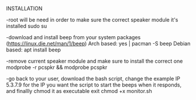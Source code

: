 INSTALLATION

-root will be need in order to make sure the correct speaker module it's installed
sudo su

-download and install beep from your system packages (https://linux.die.net/man/1/beep)
Arch based: yes | pacman -S beep
Debian based: apt install beep

-remove current speaker module and make sure to install the correct one
modprobe -r pcspkr && modprobe pcspkr

-go back to your user, download the bash script, change the example IP 5.3.7.9 for the IP you want the script to start the beeps when it responds, and finallly chmod it as executable
exit
chmod +x monitor.sh
